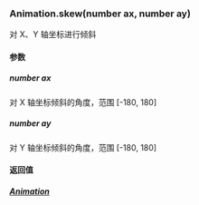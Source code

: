 ### Animation.skew(number ax, number ay)

对 X、Y 轴坐标进行倾斜

#### 参数

##### number ax

对 X 轴坐标倾斜的角度，范围 [-180, 180]

##### number ay

对 Y 轴坐标倾斜的角度，范围 [-180, 180]

#### 返回值

##### [Animation](/api/createAnimation/animation/main.md)